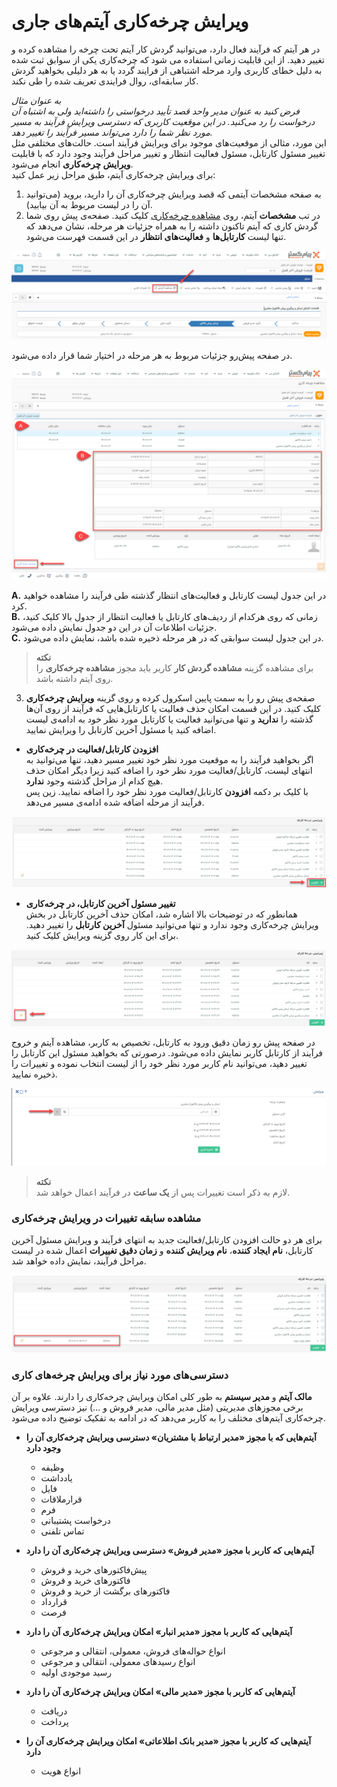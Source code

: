 # ویرایش چرخه‌کاری آیتم‌های جاری
در هر آیتم که فرآیند فعال دارد، می‌توانید گردش کار آیتم تحت چرخه را مشاهده کرده و تغییر دهید. از این قابلیت زمانی استفاده می شود که چرخه‌کاری یکی از سوابق ثبت شده به دلیل خطای کاربری وارد مرحله اشتباهی از فرایند گردد یا به هر دلیلی بخواهید گردش کار سابقه‌‌ای، روال فرایندی تعریف شده را طی نکند.<br>

*به عنوان مثال*<br>
*فرض کنید به عنوان مدیر واحد قصد تأیید درخواستی را داشته‌اید ولی به اشتباه آن درخواست را رد می‌کنید. در این موقعیت کاربری که دسترسی ویرایش فرآیند به مسیر مورد نظر شما را دارد می‌تواند مسیر فرآیند را تغییر دهد.*<br>
این مورد، مثالی از موقعیت‌های موجود برای ویرایش فرآیند است. حالت‌های مختلفی مثل تغییر مسئول کارتابل، مسئول فعالیت انتظار و تغییر مراحل فرآیند وجود دارد که با قابلیت **ویرایش چرخه‌کاری** انجام می‌شود.<br>
برای ویرایش چرخه‌کاری آیتم، طبق مراحل زیر عمل کنید: <br>
1. به صفحه مشخصات آیتمی که قصد ویرایش چرخه‌کاری آن را دارید، بروید (می‌توانید آن را در لیست مربوط به آن بیابید).
2. در تب **مشخصات** آیتم، روی [مشاهده چرخه‌کاری](https://github.com/1stco/PayamGostarDocs/blob/master/help2.5.4/Settings/Personalization-crm/Overview/Process-design/ViewWorkflowItems.md) کلیک کنید. صفحه‌ی پیش روی شما گردش کاری که آیتم تاکنون داشته را به همراه جزئیات هر مرحله، نشان می‌دهد که تنها لیست **کارتابل‌ها** و **فعالیت‌های انتظار** در این قسمت فهرست می‌شود.

![مسیر مشاهده گردش کار در صفحه اطلاعات آیتم](./Images/View-Item-process-button.png)

در صفحه پیش‌رو جزئیات مربوط به هر مرحله در اختیار شما قرار داده می‌شود.

![صفحه مشاهده چرخه‌کاری](./Images/Process-edition-overview.png)

  **A.** در این جدول لیست کارتابل و فعالیت‌های انتظار گذشته طی فرآیند را مشاهده خواهید کرد.<br>
  **B.** زمانی که روی هرکدام از ردیف‌های کارتابل یا فعالیت انتظار از جدول بالا کلیک کنید، جزئیات اطلاعات آن در این دو جدول نمایش داده می‌شود.<br>
  **C.** در این جدول لیست سوابقی که در هر مرحله ذخیره شده باشد، نمایش داده می‌شود.

> **نکته** <br>
> برای مشاهده گزینه **مشاهده گردش کار** کاربر باید مجوز **مشاهده چرخه‌کاری** را روی آیتم داشته باشد.

3. صفحه‌ی پیش رو را به سمت پایین اسکرول کرده و روی گزینه **ویرایش چرخه‌کاری** کلیک کنید. در این قسمت امکان حذف فعالیت یا کارتابل‌هایی که فرآیند از روی آن‌ها گذشته را **ندارید** و تنها می‌توانید فعالیت یا کارتابل مورد نظر خود به ادامه‌ی لیست اضافه کنید یا مسئول آخرین کارتابل را ویرایش نمایید.

- **افزودن کارتابل/فعالیت در چرخه‌کاری**<br>
اگر بخواهید فرآیند را به موقعیت مورد نظر خود تغییر مسیر دهید، تنها می‌توانید به انتهای لیست، کارتابل/فعالیت مورد نظر خود را اضافه کنید زیرا دیگر امکان حذف هیچ کدام از مراحل گذشته وجود **ندارد**.<br>
با کلیک بر دکمه **افزودن** کارتابل/فعالیت مورد نظر خود را اضافه نمایید. زین پس فرآیند از مرحله اضافه شده ادامه‌ی مسیر می‌دهد.

![صفحه ویرایش چرخه‌کاری](./Images/Add-Stage-in-Process-edition-page.png) 

- **تغییر مسئول آخرین کارتابل، در چرخه‌کاری**<br>
همانطور که در توضیحات بالا اشاره شد، امکان حذف آخرین کارتابل در بخش ویرایش چرخه‌کاری وجود ندارد و تنها می‌توانید مسئول **آخرین کارتابل** را تغییر دهید. برای این کار روی گزینه ویرایش کلیک کنید.

![نحوه تغییر مسئول کارتابل در ویرایش چرخه کاری ](./Images/Edite-last-stage-in-process.png)

در صفحه پیش رو زمان دقیق ورود به کارتابل، تخصیص به کاربر، مشاهده آیتم و خروج فرآیند از کارتابل کاربر نمایش داده می‌شود. درصورتی که بخواهید مسئول این کارتابل را تغییر دهید، می‌توانید نام کاربر مورد نظر خود را از لیست انتخاب نموده و تغییرات را ذخیره نمایید.

![تغییر مسئول آخرین کارتابل در ویرایش چرخه‌کاری](./Images/Change-user-in-cartable.png)

> **نکته**<br>
> لازم به ذکر است تغییرات پس از **یک ساعت** در فرآیند اعمال خواهد شد.

### مشاهده سابقه تغییرات در ویرایش چرخه‌کاری
برای هر دو حالت افزودن کارتابل/فعالیت جدید به انتهای فرآیند و ویرایش مسئول آخرین کارتابل، **نام ایجاد کننده**، **نام ویرایش کننده** و **زمان دقیق تغییرات** اعمال شده در لیست مراحل فرآیند، نمایش داده خواهد شد.

![مشاهده سابقه تغییرات ویرایش چرخه‌کاری](./Images/History-of-changes-in-process.png)

### دسترسی‌های مورد نیاز برای ویرایش چرخه‌های کاری
**مالک آیتم** و **مدیر سیستم** به طور کلی امکان ویرایش چرخه‌کاری را دارند. علاوه بر آن برخی مجوزهای مدیریتی (مثل مدیر مالی، مدیر فروش و ...) نیز دسترسی ویرایش چرخه‌کاری آیتم‌های مختلف را به کاربر می‌دهد که در ادامه به تفکیک توضیح داده می‌شود.

- **آیتم‌هایی که با مجوز «مدیر ارتباط با مشتریان» دسترسی ویرایش چرخه‌کاری آن را وجود دارد**
   - وظیفه
   - یادداشت
   - فایل
   - قرارملاقات
   - فرم
   - درخواست پشتیبانی
   - تماس تلفنی

- **آیتم‌هایی که کاربر با مجوز «مدیر فروش» دسترسی ویرایش چرخه‌کاری آن را دارد**
   - پیش‌فاکتورهای خرید و فروش
   - فاکتورهای خرید و فروش
   - فاکتورهای برگشت از خرید و فروش
   - قرارداد
   - فرصت

- **آیتم‌هایی که کاربر با مجوز «مدیر انبار» امکان ویرایش چرخه‌کاری آن را دارد**
   - انواع حواله‌های فروش، معمولی، انتقالی و مرجوعی
   - انواع رسیدهای معمولی، انتقالی و مرجوعی
   - رسید موجودی اولیه

- **آیتم‌هایی که کاربر با مجوز «مدیر مالی» امکان ویرایش چرخه‌کاری آن را دارد**
   - دریافت
   - پرداخت

- **آیتم‌هایی که کاربر با مجوز «مدیر بانک اطلاعاتی» امکان ویرایش چرخه‌کاری آن را دارد**
   - انواع هویت










